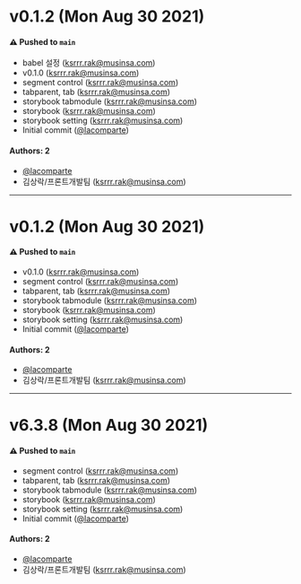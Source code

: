 # v0.1.2 (Mon Aug 30 2021)

#### ⚠️ Pushed to `main`

- babel 설정 (ksrrr.rak@musinsa.com)
- v0.1.0 (ksrrr.rak@musinsa.com)
- segment control (ksrrr.rak@musinsa.com)
- tabparent, tab (ksrrr.rak@musinsa.com)
- storybook tabmodule (ksrrr.rak@musinsa.com)
- storybook (ksrrr.rak@musinsa.com)
- storybook setting (ksrrr.rak@musinsa.com)
- Initial commit ([@lacomparte](https://github.com/lacomparte))

#### Authors: 2

- [@lacomparte](https://github.com/lacomparte)
- 김상락/프론트개발팀 (ksrrr.rak@musinsa.com)

---

# v0.1.2 (Mon Aug 30 2021)

#### ⚠️ Pushed to `main`

- v0.1.0 (ksrrr.rak@musinsa.com)
- segment control (ksrrr.rak@musinsa.com)
- tabparent, tab (ksrrr.rak@musinsa.com)
- storybook tabmodule (ksrrr.rak@musinsa.com)
- storybook (ksrrr.rak@musinsa.com)
- storybook setting (ksrrr.rak@musinsa.com)
- Initial commit ([@lacomparte](https://github.com/lacomparte))

#### Authors: 2

- [@lacomparte](https://github.com/lacomparte)
- 김상락/프론트개발팀 (ksrrr.rak@musinsa.com)

---

# v6.3.8 (Mon Aug 30 2021)

#### ⚠️ Pushed to `main`

- segment control (ksrrr.rak@musinsa.com)
- tabparent, tab (ksrrr.rak@musinsa.com)
- storybook tabmodule (ksrrr.rak@musinsa.com)
- storybook (ksrrr.rak@musinsa.com)
- storybook setting (ksrrr.rak@musinsa.com)
- Initial commit ([@lacomparte](https://github.com/lacomparte))

#### Authors: 2

- [@lacomparte](https://github.com/lacomparte)
- 김상락/프론트개발팀 (ksrrr.rak@musinsa.com)
